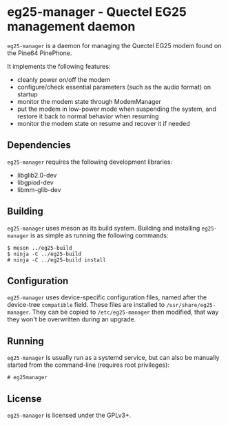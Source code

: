 # eg25-manager - Quectel EG25 management daemon

`eg25-manager` is a daemon for managing the Quectel EG25 modem found on the
Pine64 PinePhone.

It implements the following features:
  * cleanly power on/off the modem
  * configure/check essential parameters (such as the audio format) on startup
  * monitor the modem state through ModemManager
  * put the modem in low-power mode when suspending the system, and restore it
    back to normal behavior when resuming
  * monitor the modem state on resume and recover it if needed

## Dependencies

`eg25-manager` requires the following development libraries:
- libglib2.0-dev
- libgpiod-dev
- libmm-glib-dev

## Building

`eg25-manager` uses meson as its build system. Building and installing
`eg25-manager` is as simple as running the following commands:

```
$ meson ../eg25-build
$ ninja -C ../eg25-build
# ninja -C ../eg25-build install
```

## Configuration

`eg25-manager` uses device-specific configuration files, named after the
device-tree `compatible` field. These files are installed to
`/usr/share/eg25-manager`. They can be copied to `/etc/eg25-manager` then
modified, that way they won't be overwritten during an upgrade.

## Running

`eg25-manager` is usually run as a systemd service, but can also be
manually started from the command-line (requires root privileges):

```
# eg25manager
```

## License

`eg25-manager` is licensed under the GPLv3+.
